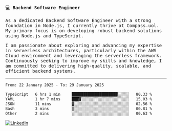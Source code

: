 
<samp>
  
#### 💻 Backend Software Engineer

As a dedicated Backend Software Engineer with a strong foundation in Node.js, I currently thrive at Compass.uol. My primary focus is on developing robust backend solutions using Node.js and TypeScript.

I am passionate about exploring and advancing my expertise in serverless architectures, particularly within the AWS Cloud environment and leveraging the serverless framework. Continuously seeking to improve my skills and knowledge, I am committed to delivering high-quality, scalable, and efficient backend systems.

---

<!--START_SECTION:waka-->

```txt
From: 22 January 2025 - To: 29 January 2025

TypeScript   6 hrs 1 min     ████████████████████░░░░░   80.33 %
YAML         1 hr 7 mins     ███▓░░░░░░░░░░░░░░░░░░░░░   15.03 %
JSON         11 mins         ▓░░░░░░░░░░░░░░░░░░░░░░░░   02.56 %
Bash         3 mins          ▒░░░░░░░░░░░░░░░░░░░░░░░░   00.81 %
Other        2 mins          ░░░░░░░░░░░░░░░░░░░░░░░░░   00.63 %
```

<!--END_SECTION:waka-->
  
</samp>

[![Linkedin](https://img.shields.io/badge/-Mateus%20Garcia-c080ff?style=flat-square&logo=Linkedin&logoColor=white&link=https://www.linkedin.com/in/mpgxc)](https://www.linkedin.com/in/mateusogarcia) 

